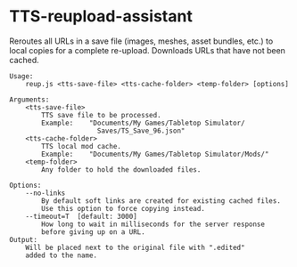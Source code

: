 # TTS-reupload-assistant

Reroutes all URLs in a save file (images, meshes, asset bundles, etc.) to local copies for a complete re-upload. Downloads URLs that have not been cached.

```
Usage:
    reup.js <tts-save-file> <tts-cache-folder> <temp-folder> [options]

Arguments:
    <tts-save-file>
        TTS save file to be processed.
        Example:	"Documents/My Games/Tabletop Simulator/
                      Saves/TS_Save_96.json"
    <tts-cache-folder>
        TTS local mod cache.
        Example:	"Documents/My Games/Tabletop Simulator/Mods/"		
    <temp-folder>
        Any folder to hold the downloaded files.

Options:
    --no-links
        By default soft links are created for existing cached files.
        Use this option to force copying instead.
    --timeout=T  [default: 3000]
        How long to wait in milliseconds for the server response
        before giving up on a URL.
Output:
    Will be placed next to the original file with ".edited"
    added to the name.
```
